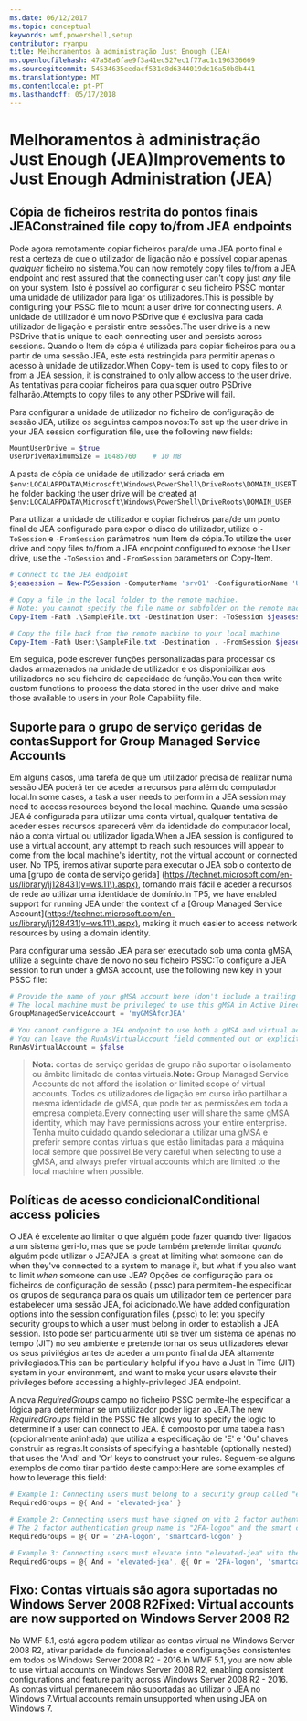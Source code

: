 ```yaml
---
ms.date: 06/12/2017
ms.topic: conceptual
keywords: wmf,powershell,setup
contributor: ryanpu
title: Melhoramentos à administração Just Enough (JEA)
ms.openlocfilehash: 47a58a6fae9f3a41ec527ec1f77ac1c196336669
ms.sourcegitcommit: 54534635eedacf531d8d6344019dc16a50b8b441
ms.translationtype: MT
ms.contentlocale: pt-PT
ms.lasthandoff: 05/17/2018
---
```

# <a name="improvements-to-just-enough-administration-jea"></a><span data-ttu-id="60998-103">Melhoramentos à administração Just Enough (JEA)</span><span class="sxs-lookup"><span data-stu-id="60998-103">Improvements to Just Enough Administration (JEA)</span></span>

## <a name="constrained-file-copy-tofrom-jea-endpoints"></a><span data-ttu-id="60998-104">Cópia de ficheiros restrita do pontos finais JEA</span><span class="sxs-lookup"><span data-stu-id="60998-104">Constrained file copy to/from JEA endpoints</span></span>

<span data-ttu-id="60998-105">Pode agora remotamente copiar ficheiros para/de uma JEA ponto final e rest a certeza de que o utilizador de ligação não é possível copiar apenas *qualquer* ficheiro no sistema.</span><span class="sxs-lookup"><span data-stu-id="60998-105">You can now remotely copy files to/from a JEA endpoint and rest assured that the connecting user can't copy just *any* file on your system.</span></span>
<span data-ttu-id="60998-106">Isto é possível ao configurar o seu ficheiro PSSC montar uma unidade de utilizador para ligar os utilizadores.</span><span class="sxs-lookup"><span data-stu-id="60998-106">This is possible by configuring your PSSC file to mount a user drive for connecting users.</span></span>
<span data-ttu-id="60998-107">A unidade de utilizador é um novo PSDrive que é exclusiva para cada utilizador de ligação e persistir entre sessões.</span><span class="sxs-lookup"><span data-stu-id="60998-107">The user drive is a new PSDrive that is unique to each connecting user and persists across sessions.</span></span>
<span data-ttu-id="60998-108">Quando o Item de cópia é utilizada para copiar ficheiros para ou a partir de uma sessão JEA, este está restringida para permitir apenas o acesso à unidade de utilizador.</span><span class="sxs-lookup"><span data-stu-id="60998-108">When Copy-Item is used to copy files to or from a JEA session, it is constrained to only allow access to the user drive.</span></span>
<span data-ttu-id="60998-109">As tentativas para copiar ficheiros para quaisquer outro PSDrive falharão.</span><span class="sxs-lookup"><span data-stu-id="60998-109">Attempts to copy files to any other PSDrive will fail.</span></span>

<span data-ttu-id="60998-110">Para configurar a unidade de utilizador no ficheiro de configuração de sessão JEA, utilize os seguintes campos novos:</span><span class="sxs-lookup"><span data-stu-id="60998-110">To set up the user drive in your JEA session configuration file, use the following new fields:</span></span>

```powershell
MountUserDrive = $true
UserDriveMaximumSize = 10485760    # 10 MB
```

<span data-ttu-id="60998-111">A pasta de cópia de unidade de utilizador será criada em `$env:LOCALAPPDATA\Microsoft\Windows\PowerShell\DriveRoots\DOMAIN_USER`</span><span class="sxs-lookup"><span data-stu-id="60998-111">The folder backing the user drive will be created at `$env:LOCALAPPDATA\Microsoft\Windows\PowerShell\DriveRoots\DOMAIN_USER`</span></span>

<span data-ttu-id="60998-112">Para utilizar a unidade de utilizador e copiar ficheiros para/de um ponto final de JEA configurado para expor o disco do utilizador, utilize o `-ToSession` e `-FromSession` parâmetros num Item de cópia.</span><span class="sxs-lookup"><span data-stu-id="60998-112">To utilize the user drive and copy files to/from a JEA endpoint configured to expose the User drive, use the `-ToSession` and `-FromSession` parameters on Copy-Item.</span></span>

```powershell
# Connect to the JEA endpoint
$jeasession = New-PSSession -ComputerName 'srv01' -ConfigurationName 'UserDemo'

# Copy a file in the local folder to the remote machine.
# Note: you cannot specify the file name or subfolder on the remote machine. You must exactly type "User:"
Copy-Item -Path .\SampleFile.txt -Destination User: -ToSession $jeasession

# Copy the file back from the remote machine to your local machine
Copy-Item -Path User:\SampleFile.txt -Destination . -FromSession $jeasession
```

<span data-ttu-id="60998-113">Em seguida, pode escrever funções personalizadas para processar os dados armazenados na unidade de utilizador e os disponibilizar aos utilizadores no seu ficheiro de capacidade de função.</span><span class="sxs-lookup"><span data-stu-id="60998-113">You can then write custom functions to process the data stored in the user drive and make those available to users in your Role Capability file.</span></span>

## <a name="support-for-group-managed-service-accounts"></a><span data-ttu-id="60998-114">Suporte para o grupo de serviço geridas de contas</span><span class="sxs-lookup"><span data-stu-id="60998-114">Support for Group Managed Service Accounts</span></span>

<span data-ttu-id="60998-115">Em alguns casos, uma tarefa de que um utilizador precisa de realizar numa sessão JEA poderá ter de aceder a recursos para além do computador local.</span><span class="sxs-lookup"><span data-stu-id="60998-115">In some cases, a task a user needs to perform in a JEA session may need to access resources beyond the local machine.</span></span>
<span data-ttu-id="60998-116">Quando uma sessão JEA é configurada para utilizar uma conta virtual, qualquer tentativa de aceder esses recursos aparecerá vêm da identidade do computador local, não a conta virtual ou utilizador ligada.</span><span class="sxs-lookup"><span data-stu-id="60998-116">When a JEA session is configured to use a virtual account, any attempt to reach such resources will appear to come from the local machine's identity, not the virtual account or connected user.</span></span>
<span data-ttu-id="60998-117">No TP5, iremos ativar suporte para executar o JEA sob o contexto de uma [grupo de conta de serviço gerida] (https://technet.microsoft.com/en-us/library/jj128431(v=ws.11\).aspx), tornando mais fácil e aceder a recursos de rede ao utilizar uma identidade de domínio.</span><span class="sxs-lookup"><span data-stu-id="60998-117">In TP5, we have enabled support for running JEA under the context of a [Group Managed Service Account](https://technet.microsoft.com/en-us/library/jj128431(v=ws.11\).aspx), making it much easier to access network resources by using a domain identity.</span></span>

<span data-ttu-id="60998-118">Para configurar uma sessão JEA para ser executado sob uma conta gMSA, utilize a seguinte chave de novo no seu ficheiro PSSC:</span><span class="sxs-lookup"><span data-stu-id="60998-118">To configure a JEA session to run under a gMSA account, use the following new key in your PSSC file:</span></span>

```powershell
# Provide the name of your gMSA account here (don't include a trailing $)
# The local machine must be privileged to use this gMSA in Active Directory
GroupManagedServiceAccount = 'myGMSAforJEA'

# You cannot configure a JEA endpoint to use both a gMSA and virtual account
# You can leave the RunAsVirtualAccount field commented out or explicitly set it to false
RunAsVirtualAccount = $false
```

> <span data-ttu-id="60998-119">**Nota:** contas de serviço geridas de grupo não suportar o isolamento ou âmbito limitado de contas virtuais.</span><span class="sxs-lookup"><span data-stu-id="60998-119">**Note:** Group Managed Service Accounts do not afford the isolation or limited scope of virtual accounts.</span></span>
> <span data-ttu-id="60998-120">Todos os utilizadores de ligação em curso irão partilhar a mesma identidade de gMSA, que pode ter as permissões em toda a empresa completa.</span><span class="sxs-lookup"><span data-stu-id="60998-120">Every connecting user will share the same gMSA identity, which may have permissions across your entire enterprise.</span></span>
> <span data-ttu-id="60998-121">Tenha muito cuidado quando selecionar a utilizar uma gMSA e preferir sempre contas virtuais que estão limitadas para a máquina local sempre que possível.</span><span class="sxs-lookup"><span data-stu-id="60998-121">Be very careful when selecting to use a gMSA, and always prefer virtual accounts which are limited to the local machine when possible.</span></span>

## <a name="conditional-access-policies"></a><span data-ttu-id="60998-122">Políticas de acesso condicional</span><span class="sxs-lookup"><span data-stu-id="60998-122">Conditional access policies</span></span>

<span data-ttu-id="60998-123">O JEA é excelente ao limitar o que alguém pode fazer quando tiver ligados a um sistema geri-lo, mas que se pode também pretende limitar *quando* alguém pode utilizar o JEA?</span><span class="sxs-lookup"><span data-stu-id="60998-123">JEA is great at limiting what someone can do when they've connected to a system to manage it, but what if you also want to limit *when* someone can use JEA?</span></span>
<span data-ttu-id="60998-124">Opções de configuração para os ficheiros de configuração de sessão (.pssc) para permitem-lhe especificar os grupos de segurança para os quais um utilizador tem de pertencer para estabelecer uma sessão JEA, foi adicionado.</span><span class="sxs-lookup"><span data-stu-id="60998-124">We have added configuration options into the session configuration files (.pssc) to let you specify security groups to which a user must belong in order to establish a JEA session.</span></span>
<span data-ttu-id="60998-125">Isto pode ser particularmente útil se tiver um sistema de apenas no tempo (JIT) no seu ambiente e pretende tornar os seus utilizadores elevar os seus privilégios antes de aceder a um ponto final da JEA altamente privilegiados.</span><span class="sxs-lookup"><span data-stu-id="60998-125">This can be particularly helpful if you have a Just In Time (JIT) system in your environment, and want to make your users elevate their privileges before accessing a highly-privileged JEA endpoint.</span></span>

<span data-ttu-id="60998-126">A nova *RequiredGroups* campo no ficheiro PSSC permite-lhe especificar a lógica para determinar se um utilizador poder ligar ao JEA.</span><span class="sxs-lookup"><span data-stu-id="60998-126">The new *RequiredGroups* field in the PSSC file allows you to specify the logic to determine if a user can connect to JEA.</span></span>
<span data-ttu-id="60998-127">É composto por uma tabela hash (opcionalmente aninhada) que utiliza a especificação de 'E' e 'Ou' chaves construir as regras.</span><span class="sxs-lookup"><span data-stu-id="60998-127">It consists of specifying a hashtable (optionally nested) that uses the 'And' and 'Or' keys to construct your rules.</span></span>
<span data-ttu-id="60998-128">Seguem-se alguns exemplos de como tirar partido deste campo:</span><span class="sxs-lookup"><span data-stu-id="60998-128">Here are some examples of how to leverage this field:</span></span>

```powershell
# Example 1: Connecting users must belong to a security group called "elevated-jea"
RequiredGroups = @{ And = 'elevated-jea' }

# Example 2: Connecting users must have signed on with 2 factor authentication or a smart card
# The 2 factor authentication group name is "2FA-logon" and the smart card group name is "smartcard-logon"
RequiredGroups = @{ Or = '2FA-logon', 'smartcard-logon' }

# Example 3: Connecting users must elevate into "elevated-jea" with their JIT system and have logged on with 2FA or a smart card
RequiredGroups = @{ And = 'elevated-jea', @{ Or = '2FA-logon', 'smartcard-logon' }}
```

## <a name="fixed-virtual-accounts-are-now-supported-on-windows-server-2008-r2"></a><span data-ttu-id="60998-129">Fixo: Contas virtuais são agora suportadas no Windows Server 2008 R2</span><span class="sxs-lookup"><span data-stu-id="60998-129">Fixed: Virtual accounts are now supported on Windows Server 2008 R2</span></span>
<span data-ttu-id="60998-130">No WMF 5.1, está agora podem utilizar as contas virtual no Windows Server 2008 R2, ativar paridade de funcionalidades e configurações consistentes em todos os Windows Server 2008 R2 - 2016.</span><span class="sxs-lookup"><span data-stu-id="60998-130">In WMF 5.1, you are now able to use virtual accounts on Windows Server 2008 R2, enabling consistent configurations and feature parity across Windows Server 2008 R2 - 2016.</span></span>
<span data-ttu-id="60998-131">As contas virtual permanecem não suportadas ao utilizar o JEA no Windows 7.</span><span class="sxs-lookup"><span data-stu-id="60998-131">Virtual accounts remain unsupported when using JEA on Windows 7.</span></span>
